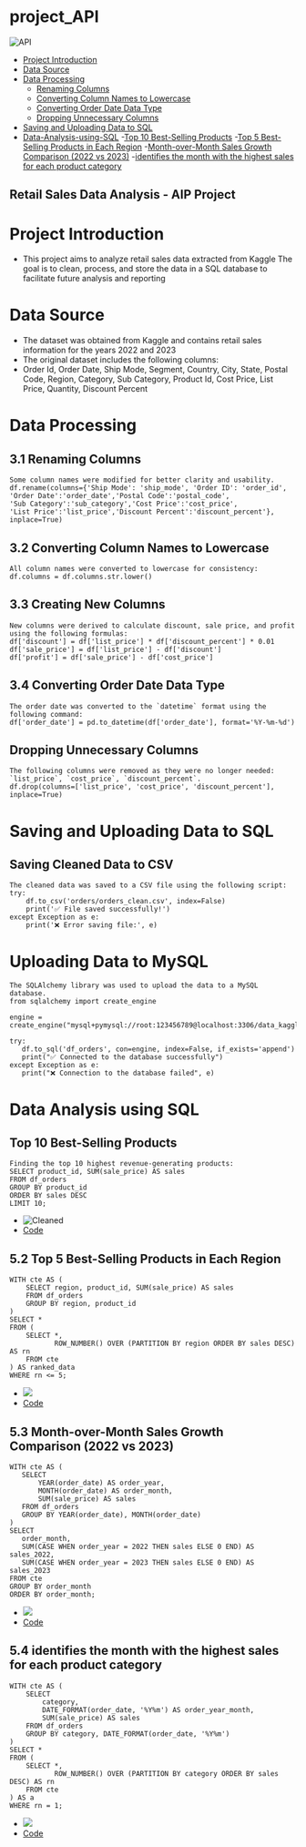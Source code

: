 # project_API

![ API ](images/download.jpg)

- [Project Introduction](#Project-Introduction)
- [Data Source](#data-source)
- [Data Processing](#Data-Processing)
     - [Renaming Columns](#Renaming-Columns)
     - [Converting Column Names to Lowercase](#Converting-Column-Names-to-Lowercase)
     - [Converting Order Date Data Type](#Converting-Order-Date-Data-Type)
     - [Dropping Unnecessary Columns](#Dropping-Unnecessary-Columns)
- [Saving and Uploading Data to SQL](#Saving-and-Uploading-Data-to-SQL)
- [Data-Analysis-using-SQL](Data-Analysis-using-SQL)
       -[Top 10 Best-Selling Products](#Top10Best-SellingProducts)
       -[Top 5 Best-Selling Products in Each Region](#Top5Best-SellingProductsinEachRegion)
       -[Month-over-Month Sales Growth Comparison (2022 vs 2023)](#Month-over-MonthSalesGrowthComparison (2022 vs 2023))
       -[identifies the month with the highest sales for each product category](#identifiesthemonthwiththehighestsalesforeachproductcategory)

## Retail Sales Data Analysis - AIP Project

 # Project Introduction
  - This project aims to analyze retail sales data extracted from Kaggle
    The goal is to clean, process, and store the data in a SQL database to facilitate future analysis and reporting

# Data Source
- The dataset was obtained from Kaggle and contains retail sales information for the years 2022 and 2023 
- The original dataset includes the following columns:
- Order Id, Order Date, Ship Mode, Segment, Country, City, State, Postal Code, Region, Category, Sub Category, Product Id, Cost Price, List Price, Quantity, Discount Percent

# Data Processing
## 3.1 Renaming Columns
 ```
 Some column names were modified for better clarity and usability.
 df.rename(columns={'Ship Mode': 'ship_mode', 'Order ID': 'order_id',
 'Order Date':'order_date','Postal Code':'postal_code',
 'Sub Category':'sub_category','Cost Price':'cost_price',
 'List Price':'list_price','Discount Percent':'discount_percent'}, inplace=True)
 ```

## 3.2 Converting Column Names to Lowercase
  ```
All column names were converted to lowercase for consistency:
df.columns = df.columns.str.lower()
  ```

 ## 3.3 Creating New Columns

```
New columns were derived to calculate discount, sale price, and profit using the following formulas:
df['discount'] = df['list_price'] * df['discount_percent'] * 0.01
df['sale_price'] = df['list_price'] - df['discount']
df['profit'] = df['sale_price'] - df['cost_price']
```

## 3.4 Converting Order Date Data Type
```
The order date was converted to the `datetime` format using the following command:
df['order_date'] = pd.to_datetime(df['order_date'], format='%Y-%m-%d')
```
## Dropping Unnecessary Columns
```
The following columns were removed as they were no longer needed: `list_price`, `cost_price`, `discount_percent`.
df.drop(columns=['list_price', 'cost_price', 'discount_percent'], inplace=True)
```
# Saving and Uploading Data to SQL

 ## Saving Cleaned Data to CSV
```
The cleaned data was saved to a CSV file using the following script:
try:
    df.to_csv('orders/orders_clean.csv', index=False)
    print('✅ File saved successfully!')
except Exception as e:
    print('❌ Error saving file:', e)
```
 # Uploading Data to MySQL
 ```
The SQLAlchemy library was used to upload the data to a MySQL database.
from sqlalchemy import create_engine

engine = create_engine("mysql+pymysql://root:123456789@localhost:3306/data_kaggle")

try:
    df.to_sql('df_orders', con=engine, index=False, if_exists='append')
    print("✅ Connected to the database successfully")
except Exception as e:
    print("❌ Connection to the database failed", e)
```

# Data Analysis using SQL
 ## Top 10 Best-Selling Products
```
Finding the top 10 highest revenue-generating products:
SELECT product_id, SUM(sale_price) AS sales 
FROM df_orders 
GROUP BY product_id 
ORDER BY sales DESC 
LIMIT 10;
```
- ![Cleaned](images/top10highestproducts.png)
- [Code](codes/findTop10Products.sql)

 ## 5.2 Top 5 Best-Selling Products in Each Region
```
WITH cte AS (
    SELECT region, product_id, SUM(sale_price) AS sales
    FROM df_orders
    GROUP BY region, product_id
)
SELECT *
FROM (
    SELECT *,
           ROW_NUMBER() OVER (PARTITION BY region ORDER BY sales DESC) AS rn
    FROM cte
) AS ranked_data
WHERE rn <= 5;
```
- ![](images/FindTop5HighestSellingProducts.png)
- [Code](codes/findTop5HighestSellingProducts.sql)

 ## 5.3 Month-over-Month Sales Growth Comparison (2022 vs 2023)
 ```
WITH cte AS (
    SELECT 
        YEAR(order_date) AS order_year,
        MONTH(order_date) AS order_month,
        SUM(sale_price) AS sales
    FROM df_orders
    GROUP BY YEAR(order_date), MONTH(order_date)
)
SELECT 
    order_month,
    SUM(CASE WHEN order_year = 2022 THEN sales ELSE 0 END) AS sales_2022,
    SUM(CASE WHEN order_year = 2023 THEN sales ELSE 0 END) AS sales_2023
FROM cte 
GROUP BY order_month
ORDER BY order_month;
```
- ![](images/FindMonthOverMonth.png)
- [Code](codes/FindMonthOverMonth.sql)

## 5.4 identifies the month with the highest sales for each product category

```
WITH cte AS (
    SELECT 
        category, 
        DATE_FORMAT(order_date, '%Y%m') AS order_year_month,
        SUM(sale_price) AS sales
    FROM df_orders
    GROUP BY category, DATE_FORMAT(order_date, '%Y%m')
)
SELECT *
FROM (
    SELECT *,
           ROW_NUMBER() OVER (PARTITION BY category ORDER BY sales DESC) AS rn
    FROM cte
) AS a
WHERE rn = 1;
```
- ![](images/ForEachMonthSales.png)
- [Code](codes/ForEachMonthSales.sql)









